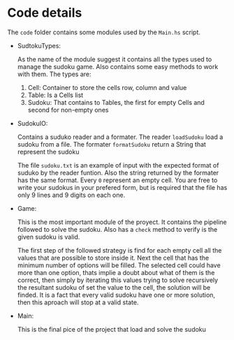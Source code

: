 # Code details
The `code` folder contains some modules used by the `Main.hs` script.

* SudtokuTypes:
  
    As the name of the module suggest it contains all the types used to manage
    the sudoku game. Also contains some easy methods to work with them. The types are:

    1. Cell: Container to store the cells row, column and value
    2. Table: Is a Cells list
    3. Sudoku: That contains to Tables, the first for empty Cells and second for non-empty ones

* SudokuIO:
  
    Contains a suduko reader and a formater.
    The reader `loadSudoku` load a sudoku from a file.
    The formater `formatSudoku` return a String that represent the sudoku

    The file `sudoku.txt` is an example of input with the expected format of suduko by the reader funtion.
    Also the string returned by the formater has the same format. Every `0` represent an empty cell.
    You are free to write your sudokus  in your prefered form, but is required that the file has only 9 lines and 9 digits on each one.

* Game:
  
    This is the most important module of the proyect. It contains the pipeline followed to solve the sudoku. Also has a `check` method to verify is the given sudoku is valid.

    The first step of the followed strategy  is find for each empty cell all the values that are possible to store inside it. Next the cell that has the minimum number of options will be filled. The selected cell could have more than one option, thats implie a doubt about what of them is the correct, then simply by iterating this values trying to solve recursively the resultant sudoku of set the value to the cell, the solution will be finded. It is a fact that every valid sudoku have one or more solution, then this aproach will stop at a valid state.  

* Main:
  
    This is the final pice of the project that load and solve the sudoku